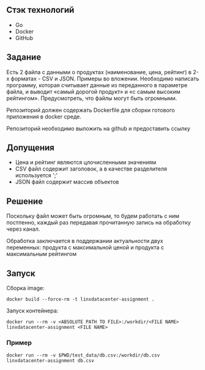 ## Стэк технологий

* Go
* Docker
* GitHub

## Задание

Есть 2 файла с данными о продуктах (наименование, цена, рейтинг) в 2-х форматах - CSV и JSON. Примеры во вложении.
Необходимо написать программу, которая считывает данные из переданного в параметре файла, и выводит  «самый дорогой продукт» и «с самым высоким рейтингом».
Предусмотреть, что файлы могут быть огромными.

Репозиторий должен содержать Dockerfile для сборки готового приложения в docker среде.

Репозиторий необходимо выложить на github и предоставить ссылку

## Допущения

* Цена и рейтинг являются цлочисленными значениям
* CSV файл содержит заголовок, а в качестве разделителя используется ';'
* JSON файл содержит массив объектов

## Решение

Поскольку файл может быть огромным, то будем работать с ним  постпенно, каждый раз передавая прочитанную запись на обработку через канал.

Обработка заключается в поддержании актуальности двух переменных: продукта с максимальной ценой и продукта с максимальным рейтингом 

## Запуск

Сборка image:

`docker build --force-rm -t linxdatacenter-assignment .`

Запуск контейнера:

`docker run --rm -v <ABSOLUTE PATH TO FILE>:/workdir/<FILE NAME> linxdatacenter-assignment <FILE NAME>`

### Пример

`docker run --rm -v $PWD/test_data/db.csv:/workdir/db.csv linxdatacenter-assignment db.csv`
